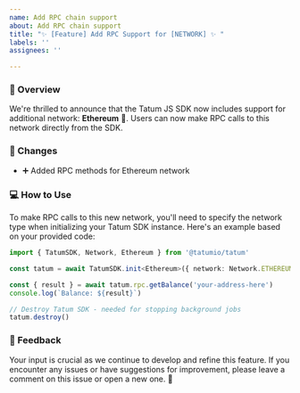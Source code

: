 ```yaml
---
name: Add RPC chain support
about: Add RPC chain support
title: "✨ [Feature] Add RPC Support for [NETWORK] ✨ "
labels: ''
assignees: ''

---
```


### :bookmark_tabs: Overview
We're thrilled to announce that the Tatum JS SDK now includes support for additional network: **Ethereum** :tada:.
Users can now make RPC calls to this network directly from the SDK.

### :wrench: Changes
- :heavy_plus_sign: Added RPC methods for Ethereum network

### :computer: How to Use
To make RPC calls to this new network, you'll need to specify the network type when initializing your Tatum SDK instance. Here's an example based on your provided code:
```typescript
import { TatumSDK, Network, Ethereum } from '@tatumio/tatum'

const tatum = await TatumSDK.init<Ethereum>({ network: Network.ETHEREUM })

const { result } = await tatum.rpc.getBalance('your-address-here')
console.log(`Balance: ${result}`)

// Destroy Tatum SDK - needed for stopping background jobs
tatum.destroy()
```

### :loudspeaker: Feedback
Your input is crucial as we continue to develop and refine this feature. If you encounter any issues or have suggestions for improvement, please leave a comment on this issue or open a new one. :speech_balloon:
